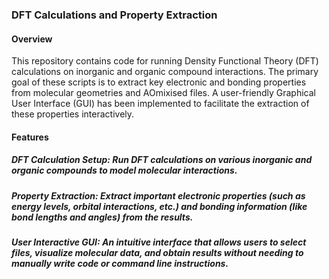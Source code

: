 ### DFT Calculations and Property Extraction
#### Overview
This repository contains code for running Density Functional Theory (DFT) calculations on inorganic and organic compound interactions. The primary goal of these scripts is to extract key electronic and bonding properties from molecular geometries and AOmixised files. A user-friendly Graphical User Interface (GUI) has been implemented to facilitate the extraction of these properties interactively.

#### Features

##### DFT Calculation Setup: Run DFT calculations on various inorganic and organic compounds to model molecular interactions.

##### Property Extraction: Extract important electronic properties (such as energy levels, orbital interactions, etc.) and bonding information (like bond lengths and angles) from the results.

##### User Interactive GUI: An intuitive interface that allows users to select files, visualize molecular data, and obtain results without needing to manually write code or command line instructions.
